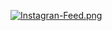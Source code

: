 [![Instagran-Feed.png](https://i.postimg.cc/g2sWfGFm/Instagran-Feed.png)](https://postimg.cc/fVVpdnRr)
